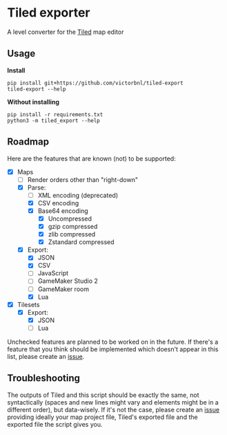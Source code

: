 # Tiled exporter

A level converter for the [Tiled](https://www.mapeditor.org/) map editor

## Usage

**Install**

```
pip install git+https://github.com/victorbnl/tiled-export
tiled-export --help
```

**Without installing**

```
pip install -r requirements.txt
python3 -m tiled_export --help
```

## Roadmap

Here are the features that are known (not) to be supported:

- [x] Maps
    - [ ] Render orders other than "right-down"
    - [x] Parse:
        - [ ] XML encoding (deprecated)
        - [x] CSV encoding
        - [x] Base64 encoding
            - [x] Uncompressed
            - [x] gzip compressed
            - [x] zlib compressed
            - [x] Zstandard compressed
    - [x] Export:
        - [x] JSON
        - [x] CSV
        - [ ] JavaScript
        - [ ] GameMaker Studio 2
        - [ ] GameMaker room
        - [x] Lua
- [x] Tilesets
    - [x] Export:
        - [x] JSON
        - [ ] Lua

Unchecked features are planned to be worked on in the future. If there's a feature that you think should be implemented which doesn't appear in this list, please create an [issue](https://github.com/victorbnl/tiled-export/issues).

## Troubleshooting

The outputs of Tiled and this script should be exactly the same, not syntactically (spaces and new lines might vary and elements might be in a different order), but data-wisely. If it's not the case, please create an [issue](https://github.com/victorbnl/tiled-export/issues) providing ideally your map project file, Tiled's exported file and the exported file the script gives you.
